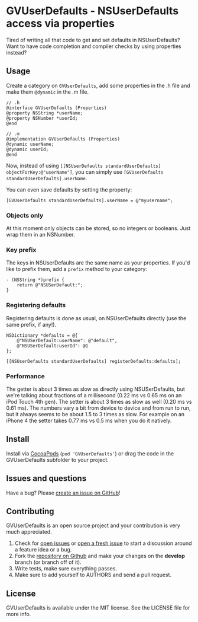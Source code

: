 # GVUserDefaults - NSUserDefaults access via properties

Tired of writing all that code to get and set defaults in NSUserDefaults? Want to have code completion and compiler checks by using properties instead?

## Usage
Create a category on `GVUserDefaults`, add some properties in the .h file and make them `@dynamic` in the .m file.

    // .h
    @interface GVUserDefaults (Properties)
    @property NSString *userName;
    @property NSNumber *userId;
    @end

    // .m
    @implementation GVUserDefaults (Properties)
    @dynamic userName;
    @dynamic userId;
    @end

Now, instead of using `[[NSUserDefaults standardUserDefaults] objectForKey:@"userName"]`, you can simply use `[GVUserDefaults standardUserDefaults].userName`.

You can even save defaults by setting the property:

    [GVUserDefaults standardUserDefaults].userName = @"myusername";

### Objects only
At this moment only objects can be stored, so no integers or booleans. Just wrap them in an NSNumber.

### Key prefix
The keys in NSUserDefaults are the same name as your properties. If you'd like to prefix them, add a `prefix` method to your category:

    - (NSString *)prefix {
        return @"NSUSerDefault:";
    }

### Registering defaults
Registering defaults is done as usual, on NSUserDefaults directly (use the same prefix, if any!).

    NSDictionary *defaults = @{
        @"NSUSerDefault:userName": @"default",
        @"NSUSerDefault:userId": @1
    };

    [[NSUserDefaults standardUserDefaults] registerDefaults:defaults];


### Performance
The getter is about 3 times as slow as directly using NSUSerDefaults, but we're talking about fractions of a millisecond (0.22 ms vs 0.65 ms on an iPod Touch 4th gen). The setter is about 3 times as slow as well (0.20 ms vs 0.61 ms). 
The numbers vary a bit from device to device and from run to run, but it always seems to be about 1.5 to 3 times as slow. For example on an iPhone 4 the setter takes 0.77 ms vs 0.5 ms when you do it natively.


## Install
Install via [CocoaPods](http://cocoapods.org) (`pod 'GVUserDefaults'`) or drag the code in the GVUserDefaults subfolder to your project.


## Issues and questions
Have a bug? Please [create an issue on GitHub](https://github.com/gangverk/GVUserDefaults/issues)!


## Contributing
GVUserDefaults is an open source project and your contribution is very much appreciated.

1. Check for [open issues](https://github.com/gangverk/GVUserDefaults/issues) or [open a fresh issue](https://github.com/gangverk/GVUserDefaults/issues/new) to start a discussion around a feature idea or a bug.
2. Fork the [repository on Github](https://github.com/gangverk/GVUserDefaults) and make your changes on the **develop** branch (or branch off of it).
3. Write tests, make sure everything passes.
4. Make sure to add yourself to AUTHORS and send a pull request.


## License
GVUserDefaults is available under the MIT license. See the LICENSE file for more info.
